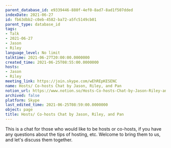 ```yaml
---
parent_database_id: e9339446-880f-4ef0-8ad7-8ad1f507dded
indexDate: 2021-06-27
id: fb63dbb2-c0eb-4582-ba72-a5fc5149cb01
parent_type: database_id
tags:
- Talk
- 2021-06-27
- Jason
- Riley
language_level: No limit
talktime: 2021-06-27T20:00:00.0000000
created_time: 2021-06-25T08:55:00.0000000
hosts:
- Jason
- Riley
meeting_link: https://join.skype.com/wEhREpKESENC
name: Hosts/ Co-hosts Chat by Jason, Riley, and Pan
notion_url: https://www.notion.so/Hosts-Co-hosts-Chat-by-Jason-Riley-and-Pan-fb63dbb2c0eb4582ba72a5fc5149cb01
archived: false
platform: Skype
last_edited_time: 2021-06-25T08:59:00.0000000
object: page
title: Hosts/ Co-hosts Chat by Jason, Riley, and Pan
---
```


This is a chat for those who would like to be hosts or co-hosts, if you have any questions about the tips of hosting, etc. Welcome to bring them to us, and let's discuss them together.

